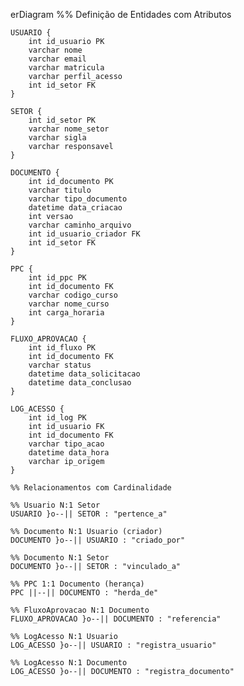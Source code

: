 erDiagram
    %% Definição de Entidades com Atributos
    
    USUARIO {
        int id_usuario PK
        varchar nome
        varchar email
        varchar matricula
        varchar perfil_acesso
        int id_setor FK
    }
    
    SETOR {
        int id_setor PK
        varchar nome_setor
        varchar sigla
        varchar responsavel
    }
    
    DOCUMENTO {
        int id_documento PK
        varchar titulo
        varchar tipo_documento
        datetime data_criacao
        int versao
        varchar caminho_arquivo
        int id_usuario_criador FK
        int id_setor FK
    }
    
    PPC {
        int id_ppc PK
        int id_documento FK
        varchar codigo_curso
        varchar nome_curso
        int carga_horaria
    }
    
    FLUXO_APROVACAO {
        int id_fluxo PK
        int id_documento FK
        varchar status
        datetime data_solicitacao
        datetime data_conclusao
    }
    
    LOG_ACESSO {
        int id_log PK
        int id_usuario FK
        int id_documento FK
        varchar tipo_acao
        datetime data_hora
        varchar ip_origem
    }
    
    %% Relacionamentos com Cardinalidade
    
    %% Usuario N:1 Setor
    USUARIO }o--|| SETOR : "pertence_a"
    
    %% Documento N:1 Usuario (criador)
    DOCUMENTO }o--|| USUARIO : "criado_por"
    
    %% Documento N:1 Setor
    DOCUMENTO }o--|| SETOR : "vinculado_a"
    
    %% PPC 1:1 Documento (herança)
    PPC ||--|| DOCUMENTO : "herda_de"
    
    %% FluxoAprovacao N:1 Documento
    FLUXO_APROVACAO }o--|| DOCUMENTO : "referencia"
    
    %% LogAcesso N:1 Usuario
    LOG_ACESSO }o--|| USUARIO : "registra_usuario"
    
    %% LogAcesso N:1 Documento
    LOG_ACESSO }o--|| DOCUMENTO : "registra_documento"
